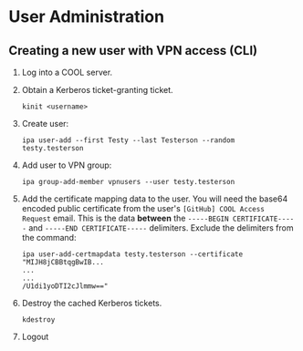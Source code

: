 # User Administration #

## Creating a new user with VPN access (CLI) ##

1. Log into a COOL server.
1. Obtain a Kerberos ticket-granting ticket.

    `kinit <username>`

1. Create user:

    `ipa user-add --first Testy --last Testerson --random testy.testerson`

1. Add user to VPN group:

    `ipa group-add-member vpnusers --user testy.testerson`

1. Add the certificate mapping data to the user.  You will need the base64
encoded public certificate from the user's `[GitHub] COOL Access Request` email.
This is the data **between** the `-----BEGIN CERTIFICATE-----` and `-----END
CERTIFICATE-----` delimiters.  Exclude the delimiters from the command:

    ```console
    ipa user-add-certmapdata testy.testerson --certificate "MIJH8jCBBtqgBwIB...
    ...
    ...
    /U1di1yoDTI2cJlmmw=="
    ```

1. Destroy the cached Kerberos tickets.

    `kdestroy`

1. Logout
